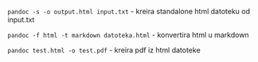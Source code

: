 
`pandoc -s -o output.html input.txt`  -  kreira standalone html datoteku od input.txt

`pandoc -f html -t markdown datoteka.html` - konvertira html u markdown

`pandoc test.html -o test.pdf` - kreira pdf iz html datoteke



